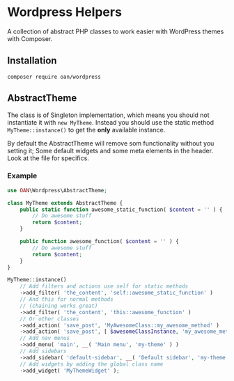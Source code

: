 # Wordpress Helpers

A collection of abstract PHP classes to work easier with WordPress themes with Composer.

## Installation

`composer require oan/wordpress`

## AbstractTheme

The class is of Singleton implementation, which means you should not instantiate it with `new MyTheme`. Instead you should use the static method `MyTheme::instance()` to get the **only** available instance.

By default the AbstractTheme will remove som functionality without you setting it; Some default widgets and some meta elements in the header. Look at the file for specifics.

### Example

```php
use OAN\Wordpress\AbstractTheme;

class MyTheme extends AbstractTheme {
	public static function awesome_static_function( $content = '' ) {
		// Do awesome stuff
		return $content;
	}

	public function awesome_function( $content = '' ) {
		// Do awesome stuff
		return $content;
	}
}

MyTheme::instance()
	// Add filters and actions use self for static methods
	->add_filter( 'the_content', 'self::awesome_static_function' )
	// And this for normal methods
	// (chaining works great)
	->add_filter( 'the_content', 'this::awesome_function' )
	// Or other classes
	->add_action( 'save_post', 'MyAwesomeClass::my_awesome_method' )
	->add_action( 'save_post', [ $awesomeClassInstance, 'my_awesome_method' ] )
	// Add nav menus
	->add_menu( 'main', __( 'Main menu', 'my-theme' ) )
	// Add sidebars
	->add_sidebar( 'default-sidebar', __( 'Default sidebar', 'my-theme' ) )
	// Add widgets by adding the global class name
	->add_widget( 'MyThemeWidget' );
```
